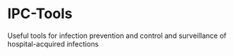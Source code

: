 # IPC-Tools
Useful tools for infection prevention and control and surveillance of hospital-acquired infections
